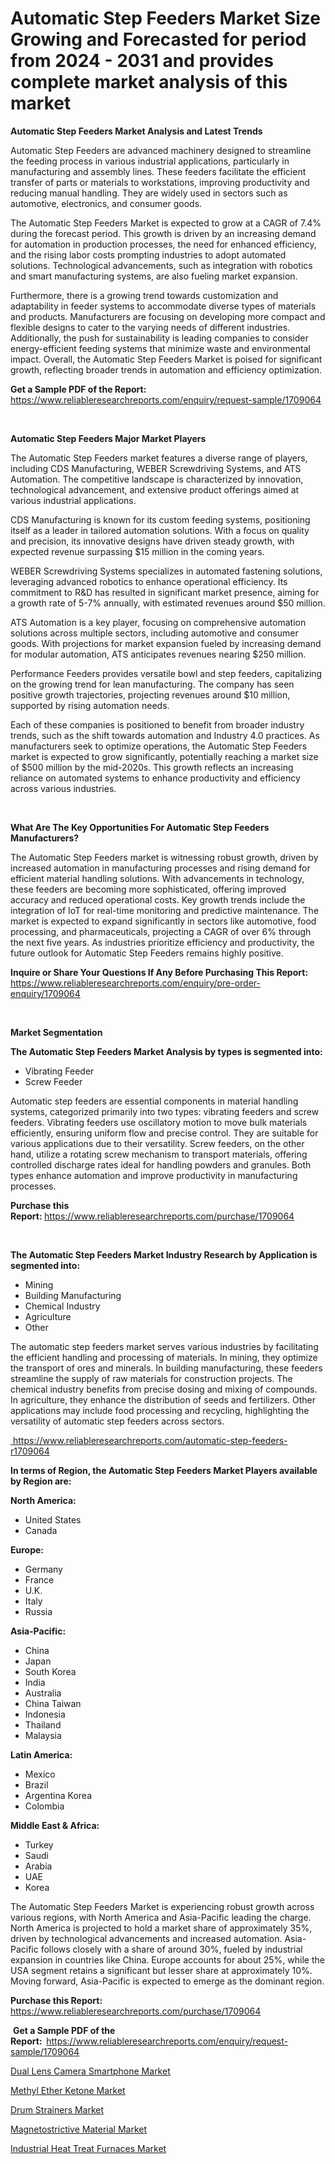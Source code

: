 <p><h1>Automatic Step Feeders Market Size Growing and Forecasted for period from 2024 - 2031 and provides complete market analysis of this market</h1></p><p><strong>Automatic Step Feeders Market Analysis and Latest Trends</strong></p>
<p><p>Automatic Step Feeders are advanced machinery designed to streamline the feeding process in various industrial applications, particularly in manufacturing and assembly lines. These feeders facilitate the efficient transfer of parts or materials to workstations, improving productivity and reducing manual handling. They are widely used in sectors such as automotive, electronics, and consumer goods.</p><p>The Automatic Step Feeders Market is expected to grow at a CAGR of 7.4% during the forecast period. This growth is driven by an increasing demand for automation in production processes, the need for enhanced efficiency, and the rising labor costs prompting industries to adopt automated solutions. Technological advancements, such as integration with robotics and smart manufacturing systems, are also fueling market expansion.</p><p>Furthermore, there is a growing trend towards customization and adaptability in feeder systems to accommodate diverse types of materials and products. Manufacturers are focusing on developing more compact and flexible designs to cater to the varying needs of different industries. Additionally, the push for sustainability is leading companies to consider energy-efficient feeding systems that minimize waste and environmental impact. Overall, the Automatic Step Feeders Market is poised for significant growth, reflecting broader trends in automation and efficiency optimization.</p></p>
<p><strong>Get a Sample PDF of the Report:&nbsp;</strong> <a href="https://www.reliableresearchreports.com/enquiry/request-sample/1709064?utm_campaign=116&utm_medium=2&utm_source=Github&utm_content=ia&utm_term=21102024&utm_id=automatic-step-feeders">https://www.reliableresearchreports.com/enquiry/request-sample/1709064</a></p>
<p>&nbsp;</p>
<p><strong>Automatic Step Feeders Major Market Players</strong></p>
<p><p>The Automatic Step Feeders market features a diverse range of players, including CDS Manufacturing, WEBER Screwdriving Systems, and ATS Automation. The competitive landscape is characterized by innovation, technological advancement, and extensive product offerings aimed at various industrial applications. </p><p>CDS Manufacturing is known for its custom feeding systems, positioning itself as a leader in tailored automation solutions. With a focus on quality and precision, its innovative designs have driven steady growth, with expected revenue surpassing $15 million in the coming years.</p><p>WEBER Screwdriving Systems specializes in automated fastening solutions, leveraging advanced robotics to enhance operational efficiency. Its commitment to R&D has resulted in significant market presence, aiming for a growth rate of 5-7% annually, with estimated revenues around $50 million.</p><p>ATS Automation is a key player, focusing on comprehensive automation solutions across multiple sectors, including automotive and consumer goods. With projections for market expansion fueled by increasing demand for modular automation, ATS anticipates revenues nearing $250 million.</p><p>Performance Feeders provides versatile bowl and step feeders, capitalizing on the growing trend for lean manufacturing. The company has seen positive growth trajectories, projecting revenues around $10 million, supported by rising automation needs.</p><p>Each of these companies is positioned to benefit from broader industry trends, such as the shift towards automation and Industry 4.0 practices. As manufacturers seek to optimize operations, the Automatic Step Feeders market is expected to grow significantly, potentially reaching a market size of $500 million by the mid-2020s. This growth reflects an increasing reliance on automated systems to enhance productivity and efficiency across various industries.</p></p>
<p>&nbsp;</p>
<p><strong>What Are The Key Opportunities For Automatic Step Feeders Manufacturers?</strong></p>
<p><p>The Automatic Step Feeders market is witnessing robust growth, driven by increased automation in manufacturing processes and rising demand for efficient material handling solutions. With advancements in technology, these feeders are becoming more sophisticated, offering improved accuracy and reduced operational costs. Key growth trends include the integration of IoT for real-time monitoring and predictive maintenance. The market is expected to expand significantly in sectors like automotive, food processing, and pharmaceuticals, projecting a CAGR of over 6% through the next five years. As industries prioritize efficiency and productivity, the future outlook for Automatic Step Feeders remains highly positive.</p></p>
<p><strong>Inquire or Share Your Questions If Any Before Purchasing This Report:</strong> <a href="https://www.reliableresearchreports.com/enquiry/pre-order-enquiry/1709064?utm_campaign=116&utm_medium=2&utm_source=Github&utm_content=ia&utm_term=21102024&utm_id=automatic-step-feeders">https://www.reliableresearchreports.com/enquiry/pre-order-enquiry/1709064</a></p>
<p>&nbsp;</p>
<p><strong>Market Segmentation</strong></p>
<p><strong>The Automatic Step Feeders Market Analysis by types is segmented into:</strong></p>
<p><ul><li>Vibrating Feeder</li><li>Screw Feeder</li></ul></p>
<p><p>Automatic step feeders are essential components in material handling systems, categorized primarily into two types: vibrating feeders and screw feeders. Vibrating feeders use oscillatory motion to move bulk materials efficiently, ensuring uniform flow and precise control. They are suitable for various applications due to their versatility. Screw feeders, on the other hand, utilize a rotating screw mechanism to transport materials, offering controlled discharge rates ideal for handling powders and granules. Both types enhance automation and improve productivity in manufacturing processes.</p></p>
<p><strong>Purchase this Report:&nbsp;</strong><a href="https://www.reliableresearchreports.com/purchase/1709064?utm_campaign=116&utm_medium=2&utm_source=Github&utm_content=ia&utm_term=21102024&utm_id=automatic-step-feeders">https://www.reliableresearchreports.com/purchase/1709064</a></p>
<p>&nbsp;</p>
<p><strong>The Automatic Step Feeders Market Industry Research by Application is segmented into:</strong></p>
<p><ul><li>Mining</li><li>Building Manufacturing</li><li>Chemical Industry</li><li>Agriculture</li><li>Other</li></ul></p>
<p><p>The automatic step feeders market serves various industries by facilitating the efficient handling and processing of materials. In mining, they optimize the transport of ores and minerals. In building manufacturing, these feeders streamline the supply of raw materials for construction projects. The chemical industry benefits from precise dosing and mixing of compounds. In agriculture, they enhance the distribution of seeds and fertilizers. Other applications may include food processing and recycling, highlighting the versatility of automatic step feeders across sectors.</p></p>
<p><a href="https://www.reliableresearchreports.com/automatic-step-feeders-r1709064?utm_campaign=116&utm_medium=2&utm_source=Github&utm_content=ia&utm_term=21102024&utm_id=automatic-step-feeders">&nbsp;https://www.reliableresearchreports.com/automatic-step-feeders-r1709064</a></p>
<p><strong>In terms of Region, the Automatic Step Feeders Market Players available by Region are:</strong></p>
<p>
    <p> <strong> North America: </strong>
        <ul>
            <li>United States</li>
            <li>Canada</li>
        </ul>
        </p> 
    <p> <strong> Europe: </strong>
        <ul>
            <li>Germany</li>
            <li>France</li>
            <li>U.K.</li>
            <li>Italy</li>
            <li>Russia</li>
        </ul>
        </p> 
    <p> <strong> Asia-Pacific: </strong>
        <ul>
            <li>China</li>
            <li>Japan</li>
            <li>South Korea</li>
            <li>India</li>
            <li>Australia</li>
            <li>China Taiwan</li>
            <li>Indonesia</li>
            <li>Thailand</li>
            <li>Malaysia</li>
        </ul>
        </p> 
    <p> <strong> Latin America: </strong>
        <ul>
            <li>Mexico</li>
            <li>Brazil</li>
            <li>Argentina Korea</li>
            <li>Colombia</li>
        </ul>
        </p> 
    <p> <strong> Middle East & Africa: </strong>
        <ul>
            <li>Turkey</li>
            <li>Saudi</li>
            <li>Arabia</li>
            <li>UAE</li>
            <li>Korea</li>
        </ul>
    </p>
    </p>
<p><p>The Automatic Step Feeders Market is experiencing robust growth across various regions, with North America and Asia-Pacific leading the charge. North America is projected to hold a market share of approximately 35%, driven by technological advancements and increased automation. Asia-Pacific follows closely with a share of around 30%, fueled by industrial expansion in countries like China. Europe accounts for about 25%, while the USA segment retains a significant but lesser share at approximately 10%. Moving forward, Asia-Pacific is expected to emerge as the dominant region.</p></p>
<p><strong>Purchase this Report: </strong><a href="https://www.reliableresearchreports.com/purchase/1709064?utm_campaign=116&utm_medium=2&utm_source=Github&utm_content=ia&utm_term=21102024&utm_id=automatic-step-feeders">https://www.reliableresearchreports.com/purchase/1709064</a></p>
<p>&nbsp;<strong>Get a Sample PDF of the Report:&nbsp;&nbsp;</strong><a href="https://www.reliableresearchreports.com/enquiry/request-sample/1709064?utm_campaign=116&utm_medium=2&utm_source=Github&utm_content=ia&utm_term=21102024&utm_id=automatic-step-feeders">https://www.reliableresearchreports.com/enquiry/request-sample/1709064</a></p>
<p><strong></strong></p>
<p><p><a href="https://www.linkedin.com/pulse/dual-lens-camera-smartphone-market-share-size-trends-industry-ornxc?utm_campaign=116&utm_medium=2&utm_source=Github&utm_content=ia&utm_term=21102024&utm_id=automatic-step-feeders">Dual Lens Camera Smartphone Market</a></p><p><a href="https://medium.com/@boringzqthorperec/methyl-ether-ketone-market-matrix-applications-types-and-cagr-growth-b01b9a7cf820?postPublishedType=repub&utm_campaign=116&utm_medium=2&utm_source=Github&utm_content=ia&utm_term=21102024&utm_id=automatic-step-feeders">Methyl Ether Ketone Market</a></p><p><a href="https://github.com/fendtankandh/Market-Research-Report-List-1/blob/main/drum-strainers-market.md?utm_campaign=116&utm_medium=2&utm_source=Github&utm_content=ia&utm_term=21102024&utm_id=automatic-step-feeders">Drum Strainers Market</a></p><p><a href="https://medium.com/@perlie94sp/magnetostrictive-material-market-research-report-2024-2031-43fa27d3195b?postPublishedType=repub&utm_campaign=116&utm_medium=2&utm_source=Github&utm_content=ia&utm_term=21102024&utm_id=automatic-step-feeders">Magnetostrictive Material Market</a></p><p><a href="https://issuu.com/reportprime-2/docs/industrial-heat-treat-furnaces-mark_e060a745396269?utm_campaign=116&utm_medium=2&utm_source=Github&utm_content=ia&utm_term=21102024&utm_id=automatic-step-feeders">Industrial Heat Treat Furnaces Market</a></p></p>